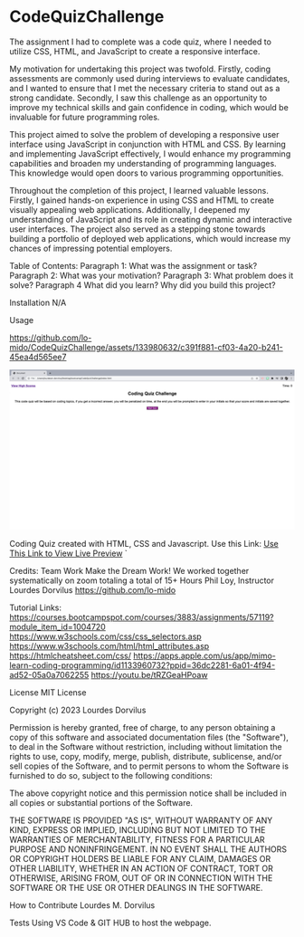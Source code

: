 # CodeQuizChallenge
The assignment I had to complete was a code quiz, where I needed to utilize CSS, HTML, and JavaScript to create a responsive interface.

My motivation for undertaking this project was twofold. Firstly, coding assessments are commonly used during interviews to evaluate candidates, and I wanted to ensure that I met the necessary criteria to stand out as a strong candidate. Secondly, I saw this challenge as an opportunity to improve my technical skills and gain confidence in coding, which would be invaluable for future programming roles.

This project aimed to solve the problem of developing a responsive user interface using JavaScript in conjunction with HTML and CSS. By learning and implementing JavaScript effectively, I would enhance my programming capabilities and broaden my understanding of programming languages. This knowledge would open doors to various programming opportunities.

 Throughout the completion of this project, I learned valuable lessons. Firstly, I gained hands-on experience in using CSS and HTML to create visually appealing web applications. Additionally, I deepened my understanding of JavaScript and its role in creating dynamic and interactive user interfaces. The project also served as a stepping stone towards building a portfolio of deployed web applications, which would increase my chances of impressing potential employers.

Table of Contents:
Paragraph 1: What was the assignment or task? Paragraph 2: What was your motivation? Paragraph 3: What problem does it solve? Paragraph 4 What did you learn? Why did you build this project?

Installation
N/A


Usage



https://github.com/lo-mido/CodeQuizChallenge/assets/133980632/c391f881-cf03-4a20-b241-45ea4d565ee7



<img src=".///assets/images/codequiz.png" alt= "picture of coding quiz website" width= " " height=" "> <br/> <figcaption> Coding Quiz created with HTML, CSS and Javascript.
Use this Link: <a href="https://lo-mido.github.io/CodeQuizChallenge/">Use This Link to View Live Preview</a>    `

Credits: Team Work Make the Dream Work! We worked together systematically on zoom totaling a total of 15+ Hours
Phil Loy, Instructor 
 Lourdes Dorvilus https://github.com/lo-mido
 
Tutorial Links:
https://courses.bootcampspot.com/courses/3883/assignments/57119?module_item_id=1004720 https://www.w3schools.com/css/css_selectors.asp https://www.w3schools.com/html/html_attributes.asp https://htmlcheatsheet.com/css/ https://apps.apple.com/us/app/mimo-learn-coding-programming/id1133960732?ppid=36dc2281-6a01-4f94-ad52-05a0a7062255 https://youtu.be/tRZGeaHPoaw

License
MIT License

Copyright (c) 2023 Lourdes Dorvilus

Permission is hereby granted, free of charge, to any person obtaining a copy of this software and associated documentation files (the "Software"), to deal in the Software without restriction, including without limitation the rights to use, copy, modify, merge, publish, distribute, sublicense, and/or sell copies of the Software, and to permit persons to whom the Software is furnished to do so, subject to the following conditions:

The above copyright notice and this permission notice shall be included in all copies or substantial portions of the Software.

THE SOFTWARE IS PROVIDED "AS IS", WITHOUT WARRANTY OF ANY KIND, EXPRESS OR IMPLIED, INCLUDING BUT NOT LIMITED TO THE WARRANTIES OF MERCHANTABILITY, FITNESS FOR A PARTICULAR PURPOSE AND NONINFRINGEMENT. IN NO EVENT SHALL THE AUTHORS OR COPYRIGHT HOLDERS BE LIABLE FOR ANY CLAIM, DAMAGES OR OTHER LIABILITY, WHETHER IN AN ACTION OF CONTRACT, TORT OR OTHERWISE, ARISING FROM, OUT OF OR IN CONNECTION WITH THE SOFTWARE OR THE USE OR OTHER DEALINGS IN THE SOFTWARE.

How to Contribute
Lourdes M. Dorvilus

Tests
Using VS Code & GIT HUB to host the webpage.

